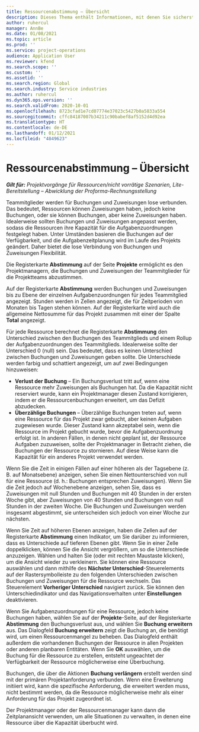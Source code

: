 ```yaml
---
title: Ressourcenabstimmung – Übersicht
description: Dieses Thema enthält Informationen, mit denen Sie sicherstellen können, dass Ressourcenbuchungen und Zuweisungen für Projekte aufeinander abgestimmt sind.
author: ruhercul
manager: AnnBe
ms.date: 01/08/2021
ms.topic: article
ms.prod: ''
ms.service: project-operations
audience: Application User
ms.reviewer: kfend
ms.search.scope: ''
ms.custom: ''
ms.assetid: ''
ms.search.region: Global
ms.search.industry: Service industries
ms.author: ruhercul
ms.dyn365.ops.version: ''
ms.search.validFrom: 2020-10-01
ms.openlocfilehash: 8723cfad1e7cd07774e37023c5427b0a5833a554
ms.sourcegitcommit: cffc84187007b34211c90babef8af5152d4d92ea
ms.translationtype: HT
ms.contentlocale: de-DE
ms.lasthandoff: 01/12/2021
ms.locfileid: "4849623"
---
```

# <a name="resource-reconciliation-overview"></a>Ressourcenabstimmung – Übersicht

_**Gilt für:** Projektvorgänge für Ressourcen/nicht vorrätige Szenarien, Lite-Bereitstellung – Abwicklung der Proforma-Rechnungsstellung_

Teammitglieder werden für Buchungen und Zuweisungen lose verbunden. Das bedeutet, Ressourcen können Zuweisungen haben, jedoch keine Buchungen, oder sie können Buchungen, aber keine Zuweisungen haben. Idealerweise sollten Buchungen und Zuweisungen angepasst werden, sodass die Ressourcen ihre Kapazität für die Aufgabenzuordnungen festgelegt haben. Unter Umständen basieren die Buchungen auf der Verfügbarkeit, und die Aufgabenzeitplanung wird im Laufe des Projekts geändert. Daher bietet die lose Verbindung von Buchungen und Zuweisungen Flexibilität.

Die Registerkarte **Abstimmung** auf der Seite **Projekte** ermöglicht es den Projektmanagern, die Buchungen und Zuweisungen der Teammitglieder für die Projektteams abzustimmen.

Auf der Registerkarte **Abstimmung** werden Buchungen und Zuweisungen bis zu Ebene der einzelnen Aufgabenzuordnungen für jedes Teammitglied angezeigt. Stunden werden in Zellen angezeigt, die für Zeitperioden von Monaten bis Tagen stehen können. Auf der Registerkarte wird auch die allgemeine Nettosumme für das Projekt zusammen mit einer der Spalte **Total** angezeigt.

Für jede Ressource berechnet die Registerkarte **Abstimmung** den Unterschied zwischen den Buchungen des Teammitglieds und einem Rollup der Aufgabenzuordnungen des Teammitglieds. Idealerweise sollte der Unterschied 0 (null) sein. Das bedeutet, dass es keinen Unterschied zwischen Buchungen und Zuweisungen geben sollte. Die Unterschiede werden farbig und schattiert angezeigt, um auf zwei Bedingungen hinzuweisen:

- **Verlust der Buchung** – Ein Buchungsverlust tritt auf, wenn eine Ressource mehr Zuweisungen als Buchungen hat. Da die Kapazität nicht reserviert wurde, kann ein Projektmanager diesen Zustand korrigieren, indem er die Ressourcenbuchungen erweitert, um das Defizit abzudecken.
- **Überzählige Buchungen** – Überzählige Buchungen treten auf, wenn eine Ressource für das Projekt zwar gebucht, aber keinen Aufgaben zugewiesen wurde. Dieser Zustand kann akzeptabel sein, wenn die Ressource im Projekt gebucht wurde, bevor die Aufgabenzuordnung erfolgt ist. In anderen Fällen, in denen nicht geplant ist, der Ressource Aufgaben zuzuweisen, sollte der Projektmanager in Betracht ziehen, die Buchungen der Ressource zu stornieren. Auf diese Weise kann die Kapazität für ein anderes Projekt verwendet werden.

Wenn Sie die Zeit in einigen Fällen auf einer höheren als der Tagsebene (z. B. auf Monatsebene) anzeigen, sehen Sie einen Nettounterschied von null für eine Ressource (d. h.: Buchungen entsprechen Zuweisungen). Wenn Sie die Zeit jedoch auf Wochenebene anzeigen, sehen Sie, dass es Zuweisungen mit null Stunden und Buchungen mit 40 Stunden in der ersten Woche gibt, aber Zuweisungen von 40 Stunden und Buchungen von null Stunden in der zweiten Woche. Die Buchungen und Zuweisungen werden insgesamt abgestimmt, sie unterscheiden sich jedoch von einer Woche zur nächsten.

Wenn Sie Zeit auf höheren Ebenen anzeigen, haben die Zellen auf der Registerkarte **Abstimmung** einen Indikator, um Sie darüber zu informieren, dass es Unterschiede auf tieferen Ebenen gibt. Wenn Sie in einer Zelle doppelklicken, können Sie die Ansicht vergrößern, um so die Unterschiede anzuzeigen. Wählen und halten Sie (oder mit rechten Maustaste klicken), um die Ansicht wieder zu verkleinern. Sie können eine Ressource auswählen und dann mithilfe des **Nächster Unterschied**-Steuerelements auf der Rastersymbolleiste zu den folgenden Unterschieden zwischen Buchungen und Zuweisungen für die Ressource wechseln. Das Steuerelement **Vorheriger Unterschied** navigiert zurück. Sie können den Unterschiedindikator und das Navigationsverhalten unter **Einstellungen** deaktivieren.

Wenn Sie Aufgabenzuordnungen für eine Ressource, jedoch keine Buchungen haben, wählen Sie auf der **Projekte**-Seite, auf der Registerkarte **Abstimmung** den Buchungsverlust aus, und wählen Sie **Buchung erweitern** aus. Das Dialogfeld **Buchung erweitern** zeigt die Buchung an, die benötigt wird, um einen Ressourcenmangel zu beheben. Das Dialogfeld enthält außerdem die vorhandenen Buchungen der Ressource in allen Projekten oder anderen planbaren Entitäten. Wenn Sie **OK** auswählen, um die Buchung für die Ressource zu erstellen, entsteht ungeachtet der Verfügbarkeit der Ressource möglicherweise eine Überbuchung.

Buchungen, die über die Aktionen **Buchung verlängern** erstellt werden sind mit der primären Projektanforderung verbunden. Wenn eine Erweiterung initiiert wird, kann die spezifische Anforderung, die erweitert werden muss, nicht bestimmt werden, da die Ressource möglicherweise mehr als einer Anforderung für das Projekt zugeordnet ist.

Der Projektmanager oder der Ressourcenmanager kann dann die Zeitplanansicht verwenden, um alle Situationen zu verwalten, in denen eine Ressource über die Kapazität überbucht wird.
